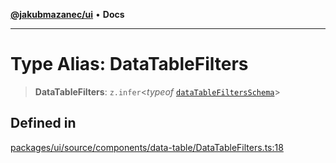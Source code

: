 [**@jakubmazanec/ui**](../README.md) • **Docs**

---

# Type Alias: DataTableFilters

> **DataTableFilters**: `z.infer`\<_typeof_
> [`dataTableFiltersSchema`](../variables/dataTableFiltersSchema.md)\>

## Defined in

[packages/ui/source/components/data-table/DataTableFilters.ts:18](https://github.com/jakubmazanec/tools/blob/e8ae4d79f84effbab1b79b1c88222a54b84f3504/packages/ui/source/components/data-table/DataTableFilters.ts#L18)
